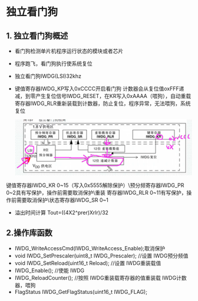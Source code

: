 # 独立看门狗

## 1. 独立看门狗概述

+ 看门狗检测单片机程序运行状态的模块或者芯片

+ 程序跑飞，看门狗执行使系统复位

+ 独立看门狗IWDG(LSI)32khz

+ 键值寄存器IWDG_KP写入0xCCCC开启看门狗 计数器会从复位值oxFFF递减，到零产生复位信号IWDG_RESET，在KR写入0xAAAA（喂狗），自动重载寄存器IWDG_RLR重新装载到计数器，防止复位，程序异常，无法喂狗，系统复位

  ![image-20210324163137346](../../assets/独立看门狗/image-20210324163137346.png)

键值寄存器IWDG_KR 0~15（写入0x5555解除保护）\预分频寄存器IWDG_PR 0~2具有写保护，操作前需要取消保护\重装 寄存器IWDG_RLR 0~11有写保护，操作前需要取消保护\状态寄存器IWDG_SR 0~1

+ 溢出时间计算 Tout=((4X2^prer)Xrlr)/32

## 2.操作库函数

+ IWDG_WriteAccessCmd(IWDG_WriteAccess_Enable);取消保护
+ void IWDG_SetPrescaler(uint8_t IWDG_Prescaler); //设置 IWDG预分频值
+ void IWDG_SetReload(uint16_t Reload); //设置 IWDG重装载值
+ IWDG_Enable(); //使能 IWDG
+ IWDG_ReloadCounter(); //按照 IWDG重装载寄存器的值重装载 IWDG计数器，喂狗
+ FlagStatus IWDG_GetFlagStatus(uint16_t IWDG_FLAG);

